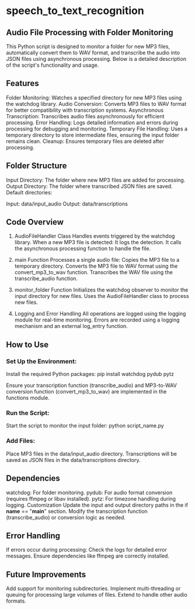 # speech_to_text_recognition
## Audio File Processing with Folder Monitoring
This Python script is designed to monitor a folder for new MP3 files, automatically convert them to WAV format, and transcribe the audio into JSON files using asynchronous processing. Below is a detailed description of the script's functionality and usage.

## Features
Folder Monitoring: Watches a specified directory for new MP3 files using the watchdog library.
Audio Conversion: Converts MP3 files to WAV format for better compatibility with transcription systems.
Asynchronous Transcription: Transcribes audio files asynchronously for efficient processing.
Error Handling: Logs detailed information and errors during processing for debugging and monitoring.
Temporary File Handling: Uses a temporary directory to store intermediate files, ensuring the input folder remains clean.
Cleanup: Ensures temporary files are deleted after processing.

## Folder Structure
Input Directory: The folder where new MP3 files are added for processing.
Output Directory: The folder where transcribed JSON files are saved.
Default directories:

Input: data/input_audio
Output: data/transcriptions

## Code Overview
1. AudioFileHandler Class
Handles events triggered by the watchdog library. When a new MP3 file is detected:
It logs the detection.
It calls the asynchronous processing function to handle the file.

2. main Function
Processes a single audio file:
Copies the MP3 file to a temporary directory.
Converts the MP3 file to WAV format using the convert_mp3_to_wav function.
Transcribes the WAV file using the transcribe_audio function.

3. monitor_folder Function
Initializes the watchdog observer to monitor the input directory for new files.
Uses the AudioFileHandler class to process new files.

4. Logging and Error Handling
All operations are logged using the logging module for real-time monitoring.
Errors are recorded using a logging mechanism and an external log_entry function.

## How to Use
### Set Up the Environment:
Install the required Python packages:
pip install watchdog pydub pytz

Ensure your transcription function (transcribe_audio) and MP3-to-WAV conversion function (convert_mp3_to_wav) are implemented in the functions module.

### Run the Script:
Start the script to monitor the input folder:
python script_name.py

### Add Files:
Place MP3 files in the data/input_audio directory.
Transcriptions will be saved as JSON files in the data/transcriptions directory.

## Dependencies
watchdog: For folder monitoring.
pydub: For audio format conversion (requires ffmpeg or libav installed).
pytz: For timezone handling during logging.
Customization
Update the input and output directory paths in the if __name__ == "__main__" section.
Modify the transcription function (transcribe_audio) or conversion logic as needed.

## Error Handling
If errors occur during processing:
Check the logs for detailed error messages.
Ensure dependencies like ffmpeg are correctly installed.

## Future Improvements
Add support for monitoring subdirectories.
Implement multi-threading or queuing for processing large volumes of files.
Extend to handle other audio formats.